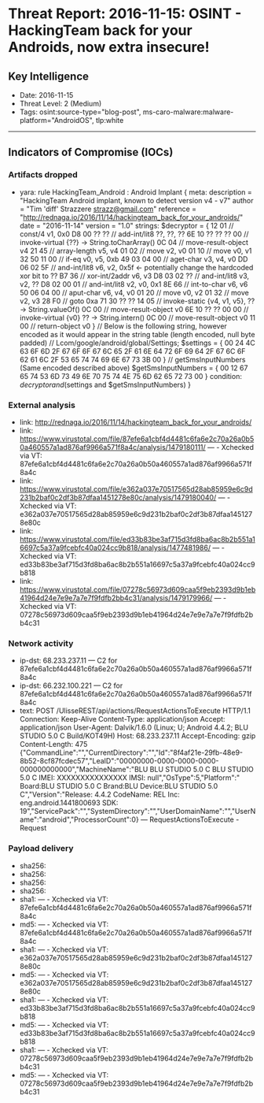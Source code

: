 # Threat Report: 2016-11-15: OSINT -  HackingTeam back for your Androids, now extra insecure!


## Key Intelligence
* Date: 2016-11-15
* Threat Level: 2 (Medium)
* Tags: osint:source-type="blog-post", ms-caro-malware:malware-platform="AndroidOS", tlp:white

---

## Indicators of Compromise (IOCs)
### Artifacts dropped
* yara: rule HackingTeam_Android : Android Implant
{
	meta:
		description = "HackingTeam Android implant, known to detect version v4 - v7"
		author = "Tim 'diff' Strazzere <strazz@gmail.com>"
        reference = "http://rednaga.io/2016/11/14/hackingteam_back_for_your_androids/"
		date = "2016-11-14"
		version = "1.0"
    strings:
        $decryptor = {
                        12 01               // const/4 v1, 0x0
                        D8 00 ?? ??         // add-int/lit8 ??, ??, ??
                        6E 10 ?? ?? ?? 00   // invoke-virtual {??} -> String.toCharArray()
                        0C 04               // move-result-object v4
                        21 45               // array-length v5, v4
                        01 02               // move v2, v0
                        01 10               // move v0, v1
                        32 50 11 00         // if-eq v0, v5, 0xb
                        49 03 04 00         // aget-char v3, v4, v0
                        DD 06 02 5F         // and-int/lit8 v6, v2, 0x5f <- potentially change the hardcoded xor bit to ??
                        B7 36               // xor-int/2addr v6, v3
                        D8 03 02 ??         // and-int/lit8 v3, v2, ??
                        D8 02 00 01         // and-int/lit8 v2, v0, 0x1
                        8E 66               // int-to-char v6, v6
                        50 06 04 00         // aput-char v6, v4, v0
                        01 20               // move v0, v2
                        01 32               // move v2, v3
                        28 F0               // goto 0xa
                        71 30 ?? ?? 14 05   // invoke-static {v4, v1, v5}, ?? -> String.valueOf()
                        0C 00               // move-result-object v0
                        6E 10 ?? ?? 00 00   // invoke-virtual {v0} ?? -> String.intern()
                        0C 00               // move-result-object v0
                        11 00               // return-object v0
                     }
        // Below is the following string, however encoded as it would appear in the string table (length encoded, null byte padded)
        // Lcom/google/android/global/Settings;
        $settings = {
                        00 24 4C 63 6F 6D 2F 67 6F 6F 67 6C 65 2F 61 6E
                        64 72 6F 69 64 2F 67 6C 6F 62 61 6C 2F 53 65 74
                        74 69 6E 67 73 3B 00
                    }
        // getSmsInputNumbers (Same encoded described above)
        $getSmsInputNumbers = {
                                00 12 67 65 74 53 6D 73 49 6E 70 75 74 4E 75 6D
                                62 65 72 73 00
                              }
    condition:
        $decryptor and ($settings and $getSmsInputNumbers)
}

### External analysis
* link: http://rednaga.io/2016/11/14/hackingteam_back_for_your_androids/
* link: https://www.virustotal.com/file/87efe6a1cbf4d4481c6fa6e2c70a26a0b50a460557a1ad876af9966a571f8a4c/analysis/1479180111/ — - Xchecked via VT: 87efe6a1cbf4d4481c6fa6e2c70a26a0b50a460557a1ad876af9966a571f8a4c
* link: https://www.virustotal.com/file/e362a037e70517565d28ab85959e6c9d231b2baf0c2df3b87dfaa1451278e80c/analysis/1479180040/ — - Xchecked via VT: e362a037e70517565d28ab85959e6c9d231b2baf0c2df3b87dfaa1451278e80c
* link: https://www.virustotal.com/file/ed33b83be3af715d3fd8ba6ac8b2b551a16697c5a37a9fcebfc40a024cc9b818/analysis/1477481986/ — - Xchecked via VT: ed33b83be3af715d3fd8ba6ac8b2b551a16697c5a37a9fcebfc40a024cc9b818
* link: https://www.virustotal.com/file/07278c56973d609caa5f9eb2393d9b1eb41964d24e7e9e7a7e7f9fdfb2bb4c31/analysis/1479179966/ — - Xchecked via VT: 07278c56973d609caa5f9eb2393d9b1eb41964d24e7e9e7a7e7f9fdfb2bb4c31

### Network activity
* ip-dst: 68.233.237.11 — C2 for 87efe6a1cbf4d4481c6fa6e2c70a26a0b50a460557a1ad876af9966a571f8a4c
* ip-dst: 66.232.100.221 — C2 for 87efe6a1cbf4d4481c6fa6e2c70a26a0b50a460557a1ad876af9966a571f8a4c
* text: POST /UlisseREST/api/actions/RequestActionsToExecute HTTP/1.1
Connection: Keep-Alive
Content-Type: application/json
Accept: application/json
User-Agent: Dalvik/1.6.0 (Linux; U; Android 4.4.2; BLU STUDIO 5.0 C Build/KOT49H)
Host: 68.233.237.11
Accept-Encoding: gzip
Content-Length: 475
{"CommandLine":"","CurrentDirectory":"","Id":"8f4af21e-29fb-48e9-8b52-8cf87fcdec57","LeaID":"00000000-0000-0000-0000-000000000000","MachineName":"BLU BLU STUDIO 5.0 C BLU STUDIO 5.0 C IMEI: XXXXXXXXXXXXXXX IMSI: null","OsType":5,"Platform":" Board:BLU STUDIO 5.0 C Brand:BLU Device:BLU STUDIO 5.0 C","Version":"Release: 4.4.2 CodeName: REL Inc: eng.android.1441800693 SDK: 19","ServicePack":"","SystemDirectory":"","UserDomainName":"","UserName":"android","ProcessorCount":0} — RequestActionsToExecute - Request

### Payload delivery
* sha256: <sha256>
* sha256: <sha256>
* sha256: <sha256>
* sha256: <sha256>
* sha1: <sha1> — - Xchecked via VT: 87efe6a1cbf4d4481c6fa6e2c70a26a0b50a460557a1ad876af9966a571f8a4c
* md5: <md5> — - Xchecked via VT: 87efe6a1cbf4d4481c6fa6e2c70a26a0b50a460557a1ad876af9966a571f8a4c
* sha1: <sha1> — - Xchecked via VT: e362a037e70517565d28ab85959e6c9d231b2baf0c2df3b87dfaa1451278e80c
* md5: <md5> — - Xchecked via VT: e362a037e70517565d28ab85959e6c9d231b2baf0c2df3b87dfaa1451278e80c
* sha1: <sha1> — - Xchecked via VT: ed33b83be3af715d3fd8ba6ac8b2b551a16697c5a37a9fcebfc40a024cc9b818
* md5: <md5> — - Xchecked via VT: ed33b83be3af715d3fd8ba6ac8b2b551a16697c5a37a9fcebfc40a024cc9b818
* sha1: <sha1> — - Xchecked via VT: 07278c56973d609caa5f9eb2393d9b1eb41964d24e7e9e7a7e7f9fdfb2bb4c31
* md5: <md5> — - Xchecked via VT: 07278c56973d609caa5f9eb2393d9b1eb41964d24e7e9e7a7e7f9fdfb2bb4c31
